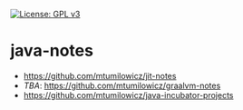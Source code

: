 [![License: GPL v3](https://img.shields.io/badge/License-GPLv3-blue.svg)](https://www.gnu.org/licenses/gpl-3.0)
# java-notes

* https://github.com/mtumilowicz/jit-notes
* *TBA*: https://github.com/mtumilowicz/graalvm-notes
* https://github.com/mtumilowicz/java-incubator-projects

